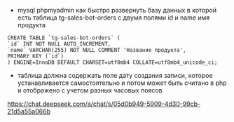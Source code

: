 - mysql phpmyadmin как быстро развернуть базу данных в которой есть таблица tg-sales-bot-orders c двумя полями id и name имя продукта

```
CREATE TABLE `tg-sales-bot-orders` (
`id` INT NOT NULL AUTO_INCREMENT,
`name` VARCHAR(255) NOT NULL COMMENT 'Название продукта',
PRIMARY KEY (`id`)
) ENGINE=InnoDB DEFAULT CHARSET=utf8mb4 COLLATE=utf8mb4_unicode_ci;
```

- таблица должна содержать поле дату создания записи, которое устанавливается самостоятельно и потом может быть считано в php и отображено с учетом разных часовых поясов

https://chat.deepseek.com/a/chat/s/05d0b949-5909-4d30-99cb-21d5a55a066b